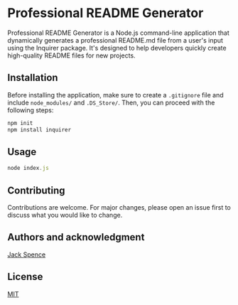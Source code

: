 # Professional README Generator

Professional README Generator is a Node.js command-line application that dynamically generates a professional README.md file from a user's input using the Inquirer package. It's designed to help developers quickly create high-quality README files for new projects.

## Installation

Before installing the application, make sure to create a `.gitignore` file and include `node_modules/` and `.DS_Store/`. Then, you can proceed with the following steps:

```bash
npm init
npm install inquirer
```

## Usage

```Node.js
node index.js
```

## Contributing

Contributions are welcome. For major changes, please open an issue first to discuss what you would like to change.

## Authors and acknowledgment

[Jack Spence](https://github.com/Jackspence6)

## License

[MIT](https://choosealicense.com/licenses/mit/)
